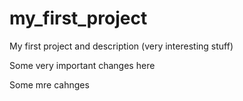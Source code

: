 # my_first_project
My first project and description (very interesting stuff)

Some very important changes here

Some mre cahnges